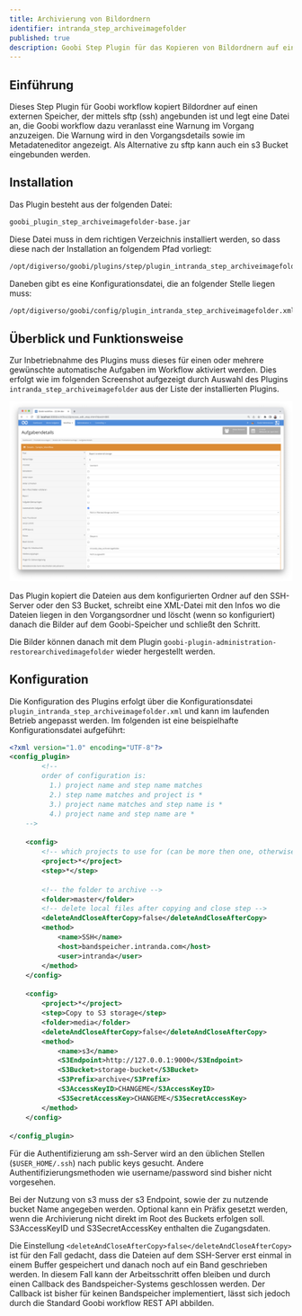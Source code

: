 ```yaml
---
title: Archivierung von Bildordnern
identifier: intranda_step_archiveimagefolder
published: true
description: Goobi Step Plugin für das Kopieren von Bildordnern auf einen externen Speicher
---
```

## Einführung
Dieses Step Plugin für Goobi workflow kopiert Bildordner auf einen externen Speicher, der mittels sftp (ssh) angebunden ist und legt eine Datei an, die Goobi workflow dazu veranlasst eine Warnung im Vorgang anzuzeigen. Die Warnung wird in den Vorgangsdetails sowie im Metadateneditor angezeigt. Als Alternative zu sftp kann auch ein s3 Bucket eingebunden werden.


## Installation
Das Plugin besteht aus der folgenden Datei:

```bash
goobi_plugin_step_archiveimagefolder-base.jar
```

Diese Datei muss in dem richtigen Verzeichnis installiert werden, so dass diese nach der Installation an folgendem Pfad vorliegt:

```bash
/opt/digiverso/goobi/plugins/step/plugin_intranda_step_archiveimagefolder-base.jar
```

Daneben gibt es eine Konfigurationsdatei, die an folgender Stelle liegen muss:

```bash
/opt/digiverso/goobi/config/plugin_intranda_step_archiveimagefolder.xml
```


## Überblick und Funktionsweise
Zur Inbetriebnahme des Plugins muss dieses für einen oder mehrere gewünschte automatische Aufgaben im Workflow aktiviert werden. Dies erfolgt wie im folgenden Screenshot aufgezeigt durch Auswahl des Plugins `intranda_step_archiveimagefolder` aus der Liste der installierten Plugins.

![Integration des Plugins in den Workflow](screen1_de.png)

Das Plugin kopiert die Dateien aus dem konfigurierten Ordner auf den SSH-Server oder den S3 Bucket, schreibt eine XML-Datei mit den Infos wo die Dateien liegen in den Vorgangsordner und löscht (wenn so konfiguriert) danach die Bilder auf dem Goobi-Speicher und schließt den Schritt.

Die Bilder können danach mit dem Plugin `goobi-plugin-administration-restorearchivedimagefolder` wieder hergestellt werden.


## Konfiguration
Die Konfiguration des Plugins erfolgt über die Konfigurationsdatei `plugin_intranda_step_archiveimagefolder.xml` und kann im laufenden Betrieb angepasst werden. Im folgenden ist eine beispielhafte Konfigurationsdatei aufgeführt:

```xml
<?xml version="1.0" encoding="UTF-8"?>
<config_plugin>
        <!--
        order of configuration is:
          1.) project name and step name matches
          2.) step name matches and project is *
          3.) project name matches and step name is *
          4.) project name and step name are *
	-->

    <config>
        <!-- which projects to use for (can be more then one, otherwise use *) -->
        <project>*</project>
        <step>*</step>

        <!-- the folder to archive -->
        <folder>master</folder>
        <!-- delete local files after copying and close step -->
        <deleteAndCloseAfterCopy>false</deleteAndCloseAfterCopy>
        <method>
            <name>SSH</name>
            <host>bandspeicher.intranda.com</host>
            <user>intranda</user>
        </method>
    </config>

    <config>
        <project>*</project>
        <step>Copy to S3 storage</step>
        <folder>media</folder>
        <deleteAndCloseAfterCopy>false</deleteAndCloseAfterCopy>
        <method>
            <name>s3</name>
            <S3Endpoint>http://127.0.0.1:9000</S3Endpoint>
            <S3Bucket>storage-bucket</S3Bucket>
            <S3Prefix>archive</S3Prefix>
            <S3AccessKeyID>CHANGEME</S3AccessKeyID>
            <S3SecretAccessKey>CHANGEME</S3SecretAccessKey>
        </method>
    </config>

</config_plugin>
```

Für die Authentifizierung am ssh-Server wird an den üblichen Stellen (`$USER_HOME/.ssh`) nach public keys gesucht. Andere Authentifizierungsmethoden wie username/password sind bisher nicht vorgesehen. 

Bei der Nutzung von s3 muss der s3 Endpoint, sowie der zu nutzende bucket Name angegeben werden. Optional kann ein Präfix gesetzt werden, wenn die Archivierung nicht direkt im Root des Buckets erfolgen soll. S3AccessKeyID und S3SecretAccessKey enthalten die Zugangsdaten.
 
Die Einstellung `<deleteAndCloseAfterCopy>false</deleteAndCloseAfterCopy>` ist für den Fall gedacht, dass die Dateien auf dem SSH-Server erst einmal in einem Buffer gespeichert und danach noch auf ein Band geschrieben werden. In diesem Fall kann der Arbeitsschritt offen bleiben und durch einen Callback des Bandspeicher-Systems geschlossen werden. Der Callback ist bisher für keinen Bandspeicher implementiert, lässt sich jedoch durch die Standard Goobi workflow REST API abbilden.
